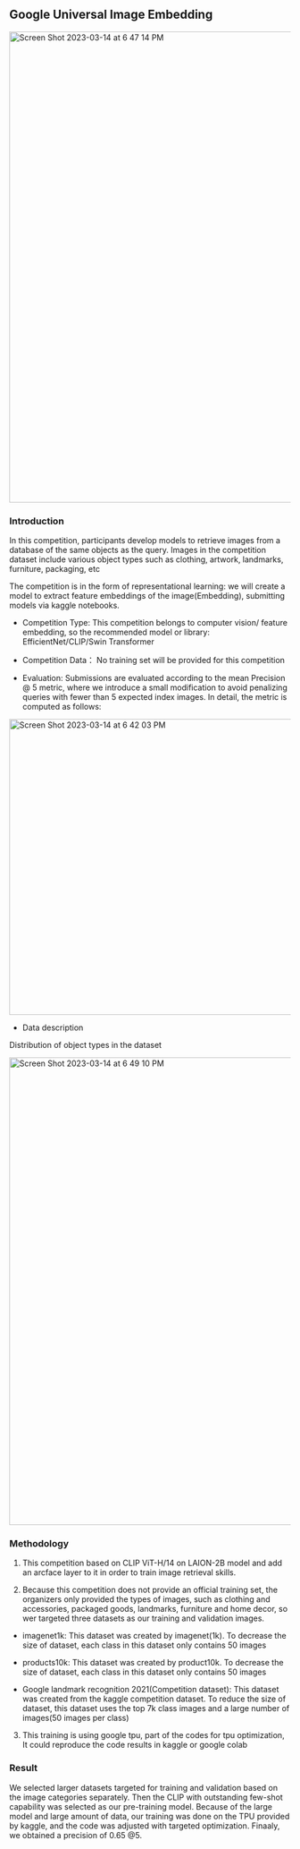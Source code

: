 ## Google Universal Image Embedding

<img width="842" alt="Screen Shot 2023-03-14 at 6 47 14 PM" src="https://user-images.githubusercontent.com/59128675/225158965-9d8908eb-b8dd-4638-a793-3afe2ad84ba9.png">

### Introduction

In this competition, participants develop models to retrieve images from a database of the same objects as the query. Images in the competition dataset include various object types such as clothing, artwork, landmarks, furniture, packaging, etc

The competition is in the form of representational learning: we will create a model to extract feature embeddings of the image(Embedding), submitting models via kaggle notebooks. 

* Competition Type: This competition belongs to computer vision/ feature embedding, so the recommended model or library: EfficientNet/CLIP/Swin Transformer

* Competition Data： No training set will be provided for this competition

* Evaluation: Submissions are evaluated according to the mean Precision @ 5 metric, where we introduce a small modification to avoid penalizing queries with fewer than 5 expected index images. In detail, the metric is computed as follows:

<img width="529" alt="Screen Shot 2023-03-14 at 6 42 03 PM" src="https://user-images.githubusercontent.com/59128675/225158226-00cb012f-64b2-4f08-b9a4-3f8bb3be5660.png">

* Data description

Distribution of object types in the dataset

<img width="836" alt="Screen Shot 2023-03-14 at 6 49 10 PM" src="https://user-images.githubusercontent.com/59128675/225159248-c99e6d21-a4c5-49fd-982b-87c86aa18016.png">

### Methodology

1. This competition based on CLIP ViT-H/14 on LAION-2B model and add an arcface layer to it in order to train image retrieval skills.

2. Because this competition does not provide an official training set, the organizers only provided the types of images, such as clothing and accessories, packaged goods, landmarks, furniture and home decor, so wer targeted three datasets as our training and validation images.

* imagenet1k: This dataset was created by imagenet(1k). To decrease the size of dataset, each class in this dataset only contains 50 images

* products10k: This dataset was created by product10k. To decrease the size of dataset, each class in this dataset only contains 50 images

* Google landmark recognition 2021(Competition dataset): This dataset was created from the kaggle competition dataset. To reduce the size of dataset, this dataset uses the top 7k class images and a large number of images(50 images per class)

3. This training is using google tpu, part of the codes for tpu optimization, It could reproduce the code results in kaggle or google colab

### Result

We selected larger datasets targeted for training and validation based on the image categories separately. Then the CLIP with outstanding few-shot capability was selected as our pre-training model. Because of the large model and large amount of data, our training was done on the TPU provided by kaggle, and the code was adjusted with targeted optimization. Finaaly, we obtained a precision of 0.65 @5.
